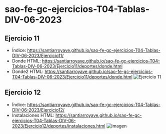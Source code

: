 # sao-fe-gc-ejercicios-T04-Tablas-DIV-06-2023

## Ejercicio 11
* Índice: https://santiarroyave.github.io/sao-fe-gc-ejercicios-T04-Tablas-DIV-06-2023/Ejercicio11/
* Donde HTML: https://santiarroyave.github.io/sao-fe-gc-ejercicios-T04-Tablas-DIV-06-2023/Ejercicio11/deportes/donde.html
* Donde2 HTML: https://santiarroyave.github.io/sao-fe-gc-ejercicios-T04-Tablas-DIV-06-2023/Ejercicio11/deportes/donde.html
![Ejercicio 11](https://github.com/santiarroyave/sao-fe-gc-ejercicios-T04-Tablas-DIV-06-2023/assets/135848692/807ae274-f9ea-4ead-98b1-0f668ff21941)

## Ejercicio 12
* Índice: https://santiarroyave.github.io/sao-fe-gc-ejercicios-T04-Tablas-DIV-06-2023/Ejercicio12/
* Instalaciones HTML: https://santiarroyave.github.io/sao-fe-gc-ejercicios-T04-Tablas-DIV-06-2023/Ejercicio12/deportes/instalaciones.html
![imagen](https://github.com/santiarroyave/sao-fe-gc-ejercicios-T04-Tablas-DIV-06-2023/assets/135848692/4fbbf410-a5cc-4725-838c-83edebd94a16)
